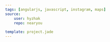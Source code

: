 ```yaml
---
tags: [angularjs, javascript, instagram, maps]
source:
    user: hyzhak
    repo: nearyou
    
template: project.jade
---
```


